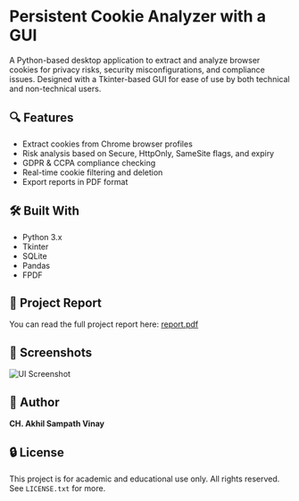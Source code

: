 # Persistent Cookie Analyzer with a GUI

A Python-based desktop application to extract and analyze browser cookies for privacy risks, security misconfigurations, and compliance issues. Designed with a Tkinter-based GUI for ease of use by both technical and non-technical users.

## 🔍 Features
- Extract cookies from Chrome browser profiles
- Risk analysis based on Secure, HttpOnly, SameSite flags, and expiry
- GDPR & CCPA compliance checking
- Real-time cookie filtering and deletion
- Export reports in PDF format

## 🛠️ Built With
- Python 3.x
- Tkinter
- SQLite
- Pandas
- FPDF

## 📄 Project Report
You can read the full project report here: [report.pdf](./report.pdf)

## 📸 Screenshots
![UI Screenshot](./screenshots/ui_main.png)

## 👤 Author
**CH. Akhil Sampath Vinay**

## 🔒 License
This project is for academic and educational use only. All rights reserved. See `LICENSE.txt` for more.
